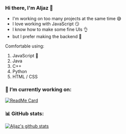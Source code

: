 ### Hi there, I'm Aljaz 👋
- I'm working on too many projects at the same time :sweat_smile:
- I love working with JavaScript :smirk:
- I know how to make some fine UIs :ok_hand:
- but I prefer making the backend :muscle:

Comfortable using:
1. JavaScript :yellow_heart:
2. Java
3. C++
4. Python
5. HTML / CSS

### :construction: I’m currently working on: 
[![ReadMe Card](https://github-readme-stats.vercel.app/api/pin/?username=aljaz90&repo=TripGenerator&theme=monokai&show_owner=true)](https://github.com/aljaz90/TripGenerator)

### :bar_chart: GitHub stats:
[![Aljaz's github stats](https://github-readme-stats.vercel.app/api?username=aljaz90&count_private=true&show_icons=true&theme=monokai&include_all_commits=true)](https://github.com/aljaz90)
